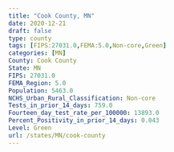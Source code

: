 ```yaml
---
title: "Cook County, MN"
date: 2020-12-21
draft: false
type: county
tags: [FIPS:27031.0,FEMA:5.0,Non-core,Green]
categories: [MN]
County: Cook County
State: MN
FIPS: 27031.0
FEMA_Region: 5.0
Population: 5463.0
NCHS_Urban_Rural_Classification: Non-core
Tests_in_prior_14_days: 759.0
Fourteen_day_test_rate_per_100000: 13893.0
Percent_Positivity_in_prior_14_days: 0.043
Level: Green
url: /states/MN/cook-county
---
```




